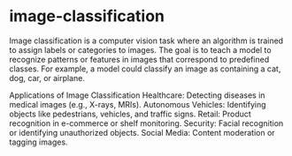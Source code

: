 # image-classification
Image classification is a computer vision task where an algorithm is trained to assign labels or categories to images. The goal is to teach a model to recognize patterns or features in images that correspond to predefined classes. For example, a model could classify an image as containing a cat, dog, car, or airplane.

Applications of Image Classification
Healthcare: Detecting diseases in medical images (e.g., X-rays, MRIs).
Autonomous Vehicles: Identifying objects like pedestrians, vehicles, and traffic signs.
Retail: Product recognition in e-commerce or shelf monitoring.
Security: Facial recognition or identifying unauthorized objects.
Social Media: Content moderation or tagging images.
